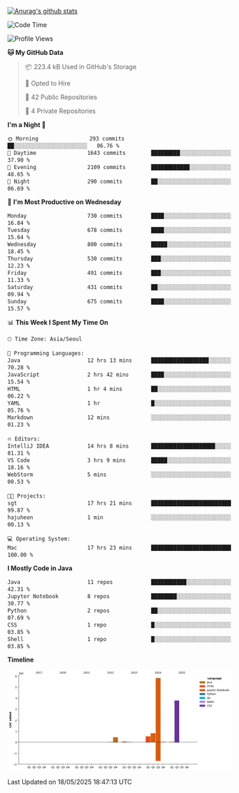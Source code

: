 [![Anurag's github stats](https://github-readme-stats.vercel.app/api?username=hajubal)](https://github.com/anuraghazra/github-readme-stats)

<!--START_SECTION:waka-->
![Code Time](http://img.shields.io/badge/Code%20Time-442%20hrs%2052%20mins-blue)

![Profile Views](http://img.shields.io/badge/Profile%20Views-0-blue)

**🐱 My GitHub Data** 

> 📦 223.4 kB Used in GitHub's Storage 
 > 
> 💼 Opted to Hire
 > 
> 📜 42 Public Repositories 
 > 
> 🔑 4 Private Repositories 
 > 
**I'm a Night 🦉** 

```text
🌞 Morning                293 commits         ██░░░░░░░░░░░░░░░░░░░░░░░   06.76 % 
🌆 Daytime                1643 commits        █████████░░░░░░░░░░░░░░░░   37.90 % 
🌃 Evening                2109 commits        ████████████░░░░░░░░░░░░░   48.65 % 
🌙 Night                  290 commits         ██░░░░░░░░░░░░░░░░░░░░░░░   06.69 % 
```
📅 **I'm Most Productive on Wednesday** 

```text
Monday                   730 commits         ████░░░░░░░░░░░░░░░░░░░░░   16.84 % 
Tuesday                  678 commits         ████░░░░░░░░░░░░░░░░░░░░░   15.64 % 
Wednesday                800 commits         █████░░░░░░░░░░░░░░░░░░░░   18.45 % 
Thursday                 530 commits         ███░░░░░░░░░░░░░░░░░░░░░░   12.23 % 
Friday                   491 commits         ███░░░░░░░░░░░░░░░░░░░░░░   11.33 % 
Saturday                 431 commits         ██░░░░░░░░░░░░░░░░░░░░░░░   09.94 % 
Sunday                   675 commits         ████░░░░░░░░░░░░░░░░░░░░░   15.57 % 
```


📊 **This Week I Spent My Time On** 

```text
🕑︎ Time Zone: Asia/Seoul

💬 Programming Languages: 
Java                     12 hrs 13 mins      ██████████████████░░░░░░░   70.28 % 
JavaScript               2 hrs 42 mins       ████░░░░░░░░░░░░░░░░░░░░░   15.54 % 
HTML                     1 hr 4 mins         ██░░░░░░░░░░░░░░░░░░░░░░░   06.22 % 
YAML                     1 hr                █░░░░░░░░░░░░░░░░░░░░░░░░   05.76 % 
Markdown                 12 mins             ░░░░░░░░░░░░░░░░░░░░░░░░░   01.23 % 

🔥 Editors: 
IntelliJ IDEA            14 hrs 8 mins       ████████████████████░░░░░   81.31 % 
VS Code                  3 hrs 9 mins        █████░░░░░░░░░░░░░░░░░░░░   18.16 % 
WebStorm                 5 mins              ░░░░░░░░░░░░░░░░░░░░░░░░░   00.53 % 

🐱‍💻 Projects: 
sgt                      17 hrs 21 mins      █████████████████████████   99.87 % 
hajuheon                 1 min               ░░░░░░░░░░░░░░░░░░░░░░░░░   00.13 % 

💻 Operating System: 
Mac                      17 hrs 23 mins      █████████████████████████   100.00 % 
```

**I Mostly Code in Java** 

```text
Java                     11 repos            ███████████░░░░░░░░░░░░░░   42.31 % 
Jupyter Notebook         8 repos             ████████░░░░░░░░░░░░░░░░░   30.77 % 
Python                   2 repos             ██░░░░░░░░░░░░░░░░░░░░░░░   07.69 % 
CSS                      1 repo              █░░░░░░░░░░░░░░░░░░░░░░░░   03.85 % 
Shell                    1 repo              █░░░░░░░░░░░░░░░░░░░░░░░░   03.85 % 
```



**Timeline**

![Lines of Code chart](https://raw.githubusercontent.com/hajubal/hajubal/main/assets/bar_graph.png)


 Last Updated on 18/05/2025 18:47:13 UTC
<!--END_SECTION:waka-->